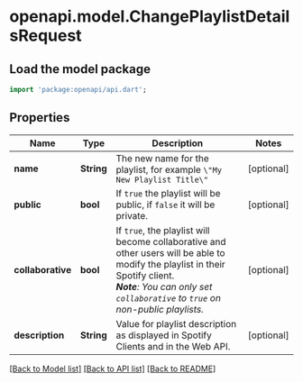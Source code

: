 # openapi.model.ChangePlaylistDetailsRequest

## Load the model package
```dart
import 'package:openapi/api.dart';
```

## Properties
Name | Type | Description | Notes
------------ | ------------- | ------------- | -------------
**name** | **String** | The new name for the playlist, for example `\"My New Playlist Title\"`  | [optional] 
**public** | **bool** | If `true` the playlist will be public, if `false` it will be private.  | [optional] 
**collaborative** | **bool** | If `true`, the playlist will become collaborative and other users will be able to modify the playlist in their Spotify client. <br/> _**Note**: You can only set `collaborative` to `true` on non-public playlists._  | [optional] 
**description** | **String** | Value for playlist description as displayed in Spotify Clients and in the Web API.  | [optional] 

[[Back to Model list]](../README.md#documentation-for-models) [[Back to API list]](../README.md#documentation-for-api-endpoints) [[Back to README]](../README.md)


